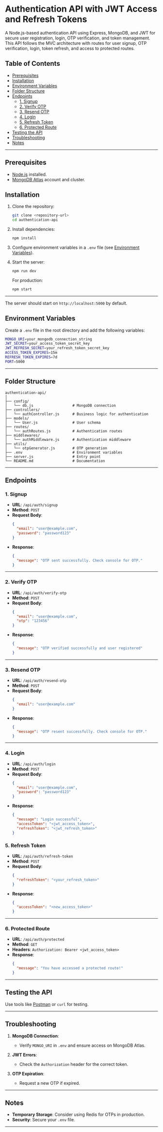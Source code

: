 # Authentication API with JWT Access and Refresh Tokens

A Node.js-based authentication API using Express, MongoDB, and JWT for secure user registration, login, OTP verification, and token management. This API follows the MVC architecture with routes for user signup, OTP verification, login, token refresh, and access to protected routes.

## Table of Contents

- [Prerequisites](#prerequisites)
- [Installation](#installation)
- [Environment Variables](#environment-variables)
- [Folder Structure](#folder-structure)
- [Endpoints](#endpoints)
  - [1. Signup](#1-signup)
  - [2. Verify OTP](#2-verify-otp)
  - [3. Resend OTP](#3-resend-otp)
  - [4. Login](#4-login)
  - [5. Refresh Token](#5-refresh-token)
  - [6. Protected Route](#6-protected-route)
- [Testing the API](#testing-the-api)
- [Troubleshooting](#troubleshooting)
- [Notes](#notes)

---

## Prerequisites

- [Node.js](https://nodejs.org/) installed.
- [MongoDB Atlas](https://www.mongodb.com/cloud/atlas) account and cluster.

## Installation

1. Clone the repository:

   ```bash
   git clone <repository-url>
   cd authentication-api
   ```

2. Install dependencies:

   ```bash
   npm install
   ```

3. Configure environment variables in a `.env` file (see [Environment Variables](#environment-variables)).

4. Start the server:
   ```bash
   npm run dev
   ```
   For production:
   ```bash
   npm start
   ```

---

The server should start on `http://localhost:5000` by default.

## Environment Variables

Create a `.env` file in the root directory and add the following variables:

```bash
MONGO_URI=your_mongodb_connection_string
JWT_SECRET=your_access_token_secret_key
JWT_REFRESH_SECRET=your_refresh_token_secret_key
ACCESS_TOKEN_EXPIRES=15m
REFRESH_TOKEN_EXPIRES=7d
PORT=5000
```

---

## Folder Structure

```
authentication-api/
│
├── config/
│   └── db.js                  # MongoDB connection
├── controllers/
│   └── authController.js      # Business logic for authentication
├── models/
│   └── User.js                # User schema
├── routes/
│   └── authRoutes.js          # Authentication routes
├── middlewares/
│   └── authMiddleware.js      # Authentication middleware
├── utils/
│   └── otpGenerator.js        # OTP generation
├── .env                       # Environment variables
├── server.js                  # Entry point
└── README.md                  # Documentation
```

---

## Endpoints

### 1. Signup

- **URL**: `/api/auth/signup`
- **Method**: `POST`
- **Request Body**:
  ```json
  {
    "email": "user@example.com",
    "password": "password123"
  }
  ```
- **Response**:
  ```json
  {
    "message": "OTP sent successfully. Check console for OTP."
  }
  ```

---

### 2. Verify OTP

- **URL**: `/api/auth/verify-otp`
- **Method**: `POST`
- **Request Body**:
  ```json
  {
    "email": "user@example.com",
    "otp": "123456"
  }
  ```
- **Response**:
  ```json
  {
    "message": "OTP verified successfully and user registered"
  }
  ```

---

### 3. Resend OTP

- **URL**: `/api/auth/resend-otp`
- **Method**: `POST`
- **Request Body**:
  ```json
  {
    "email": "user@example.com"
  }
  ```
- **Response**:
  ```json
  {
    "message": "OTP resent successfully. Check console for OTP."
  }
  ```

---

### 4. Login

- **URL**: `/api/auth/login`
- **Method**: `POST`
- **Request Body**:
  ```json
  {
    "email": "user@example.com",
    "password": "password123"
  }
  ```
- **Response**:
  ```json
  {
    "message": "Login successful",
    "accessToken": "<jwt_access_token>",
    "refreshToken": "<jwt_refresh_token>"
  }
  ```

### 5. Refresh Token

- **URL**: `/api/auth/refresh-token`
- **Method**: `POST`
- **Request Body**:
  ```json
  {
    "refreshToken": "<your_refresh_token>"
  }
  ```
- **Response**:
  ```json
  {
    "accessToken": "<new_access_token>"
  }
  ```

---

### 6. Protected Route

- **URL**: `/api/auth/protected`
- **Method**: `GET`
- **Headers**: `Authorization: Bearer <jwt_access_token>`
- **Response**:
  ```json
  {
    "message": "You have accessed a protected route!"
  }
  ```

---

## Testing the API

Use tools like [Postman](https://www.postman.com/) or `curl` for testing.

---

## Troubleshooting

1. **MongoDB Connection**:

   - Verify `MONGO_URI` in `.env` and ensure access on MongoDB Atlas.

2. **JWT Errors**:

   - Check the `Authorization` header for the correct token.

3. **OTP Expiration**:
   - Request a new OTP if expired.

---

## Notes

- **Temporary Storage**: Consider using Redis for OTPs in production.
- **Security**: Secure your `.env` file.

---
